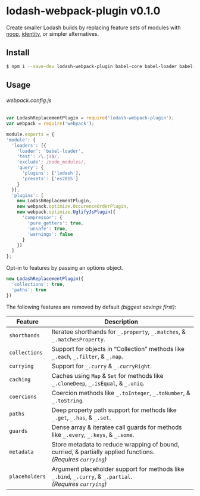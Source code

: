 # lodash-webpack-plugin v0.1.0

Create smaller Lodash builds by replacing feature sets of modules with
[noop](https://lodash.com/docs#noop), [identity](https://lodash.com/docs#identity),
or simpler alternatives.

## Install

```bash
$ npm i --save-dev lodash-webpack-plugin babel-core babel-loader babel-plugin-lodash babel-preset-es2015 webpack
```

## Usage

###### webpack.config.js

```js
var LodashReplacementPlugin = require('lodash-webpack-plugin');
var webpack = require('webpack');

module.exports = {
'module': {
  'loaders': [{
    'loader': 'babel-loader',
    'test': /\.js$/,
    'exclude': /node_modules/,
    'query': {
      'plugins': ['lodash'],
      'presets': ['es2015']
    }
  }],
  'plugins': [
    new LodashReplacementPlugin,
    new webpack.optimize.OccurenceOrderPlugin,
    new webpack.optimize.UglifyJsPlugin({
      'compressor': {
        'pure_getters': true,
        'unsafe': true,
        'warnings': false
      }
    })
  ]
};
```

Opt-in to features by passing an options object.
```js
new LodashReplacementPlugin({
  'collections': true,
  'paths': true
})
```

The following features are removed by default _(biggest savings first)_:

| Feature | Description  |
|---|---|
| `shorthands`   | Iteratee shorthands for `_.property`, `_.matches`, & `_.matchesProperty`. |
| `collections`  | Support for objects in “Collection” methods like `_.each`, `_.filter`, & `_.map`. |
| `currying`     | Support for `_.curry` & `_.curryRight`. |
| `caching`      | Caches using `Map` & `Set` for methods like `_.cloneDeep`, `_.isEqual`, & `_.uniq`. |
| `coercions`    | Coercion methods like `_.toInteger`, `_.toNumber`, & `_.toString`. |
| `paths`        | Deep property path support for methods like `_.get`, `_.has`, & `_.set`. |
| `guards`       | Dense array & iteratee call guards for methods like `_.every`, `_.keys`, & `_.some`. |
| `metadata`     | Store metadata to reduce wrapping of bound, curried, & partially applied functions.<br>_(Requires `currying`)_ |
| `placeholders` | Argument placeholder support for methods like `_.bind`, `_.curry`, & `_.partial`.<br>_(Requires `currying`)_ |
